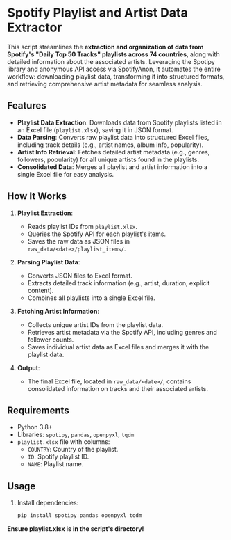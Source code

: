 # Spotify Playlist and Artist Data Extractor

This script streamlines the **extraction and organization of data from Spotify's "Daily Top 50 Tracks" playlists across 74 countries**, along with detailed information about the associated artists. Leveraging the Spotipy library and anonymous API access via SpotifyAnon, it automates the entire workflow: downloading playlist data, transforming it into structured formats, and retrieving comprehensive artist metadata for seamless analysis.

## Features
- **Playlist Data Extraction**: Downloads data from Spotify playlists listed in an Excel file (`playlist.xlsx`), saving it in JSON format.
- **Data Parsing**: Converts raw playlist data into structured Excel files, including track details (e.g., artist names, album info, popularity).
- **Artist Info Retrieval**: Fetches detailed artist metadata (e.g., genres, followers, popularity) for all unique artists found in the playlists.
- **Consolidated Data**: Merges all playlist and artist information into a single Excel file for easy analysis.

## How It Works
1. **Playlist Extraction**:
   - Reads playlist IDs from `playlist.xlsx`.
   - Queries the Spotify API for each playlist's items.
   - Saves the raw data as JSON files in `raw_data/<date>/playlist_items/`.

2. **Parsing Playlist Data**:
   - Converts JSON files to Excel format.
   - Extracts detailed track information (e.g., artist, duration, explicit content).
   - Combines all playlists into a single Excel file.

3. **Fetching Artist Information**:
   - Collects unique artist IDs from the playlist data.
   - Retrieves artist metadata via the Spotify API, including genres and follower counts.
   - Saves individual artist data as Excel files and merges it with the playlist data.

4. **Output**:
   - The final Excel file, located in `raw_data/<date>/`, contains consolidated information on tracks and their associated artists.

## Requirements
- Python 3.8+
- Libraries: `spotipy`, `pandas`, `openpyxl`, `tqdm`
- `playlist.xlsx` file with columns:
  - `COUNTRY`: Country of the playlist.
  - `ID`: Spotify playlist ID.
  - `NAME`: Playlist name.

## Usage
1. Install dependencies:
   ```bash
   pip install spotipy pandas openpyxl tqdm
   ```

**Ensure playlist.xlsx is in the script's directory!**

